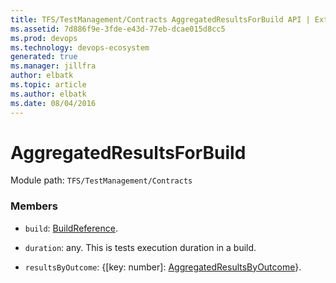 ```yaml
---
title: TFS/TestManagement/Contracts AggregatedResultsForBuild API | Extensions for Azure DevOps Services
ms.assetid: 7d886f9e-3fde-e43d-77eb-dcae015d8cc5
ms.prod: devops
ms.technology: devops-ecosystem
generated: true
ms.manager: jillfra
author: elbatk
ms.topic: article
ms.author: elbatk
ms.date: 08/04/2016
---
```


# AggregatedResultsForBuild

Module path: `TFS/TestManagement/Contracts`


### Members

* `build`: [BuildReference](../../../TFS/TestManagement/Contracts/BuildReference.md). 

* `duration`: any. This is tests execution duration in a build.

* `resultsByOutcome`: {[key: number]: [AggregatedResultsByOutcome](../../../TFS/TestManagement/Contracts/AggregatedResultsByOutcome.md)}. 

